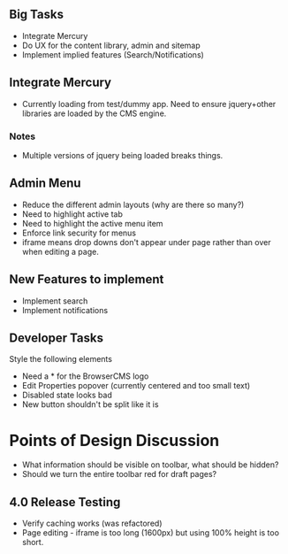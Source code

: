 ## Big Tasks

* Integrate Mercury
* Do UX for the content library, admin and sitemap
* Implement implied features (Search/Notifications)

## Integrate Mercury

* Currently loading from test/dummy app. Need to ensure jquery+other libraries are loaded by the CMS engine.

### Notes

* Multiple versions of jquery being loaded breaks things.

## Admin Menu
* Reduce the different admin layouts (why are there so many?)
* Need to highlight active tab
* Need to highlight the active menu item
* Enforce link security for menus
* iframe means drop downs don't appear under page rather than over when editing a page.

## New Features to implement

* Implement search
* Implement notifications

## Developer Tasks

Style the following elements

* Need a * for the BrowserCMS logo
* Edit Properties popover (currently centered and too small text)
* Disabled state looks bad
* New button shouldn't be split like it is

# Points of Design Discussion

* What information should be visible on toolbar, what should be hidden?
* Should we turn the entire toolbar red for draft pages?



## 4.0 Release Testing

* Verify caching works (was refactored)
* Page editing - iframe is too long (1600px) but using 100% height is too short.
